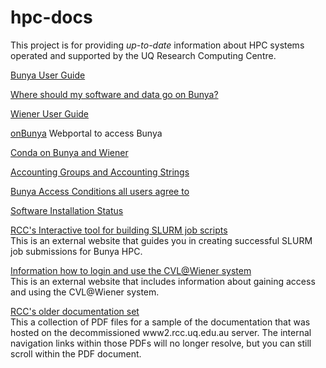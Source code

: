 # hpc-docs

This project is for providing _up-to-date_ information about HPC systems operated and supported by the UQ Research Computing Centre.

[Bunya User Guide](guides/Bunya-User-Guide.md)

[Where should my software and data go on Bunya?](guides/Bunya-UserData-Guide.md)

[Wiener User Guide](guides/Wiener-Guide.md)

[onBunya](guides/OnDemand-Guide.md)
Webportal to access Bunya

[Conda on Bunya and Wiener](guides/conda-environment.md)

[Accounting Groups and Accounting Strings](guides/Accounting-group-admin.md)

[Bunya Access Conditions all users agree to](policy/Bunya-Conditions-of-Access-2024-02-02.pdf)

[Software Installation Status](guides/Software-Status.md)

[RCC's Interactive tool for building SLURM job scripts](https://shiny.rcc.uq.edu.au/SLURM/)
<br>
This is an external website that guides you in creating successful SLURM job submissions for Bunya HPC.

[Information how to login and use the CVL@Wiener system](https://imagingtools.au/characterisation-virtual-laboratory/cvl-wiener)
<br>
This is an external website that includes information about gaining access and using the CVL@Wiener system.

[RCC's older documentation set](https://rcc.uq.edu.au/rcc-user-guides-public)
<br>
This a collection of PDF files for a sample of the documentation that was hosted on the decommissioned www2.rcc.uq.edu.au server. The internal navigation links within those PDFs will no longer resolve, but you can still scroll within the PDF document. 
